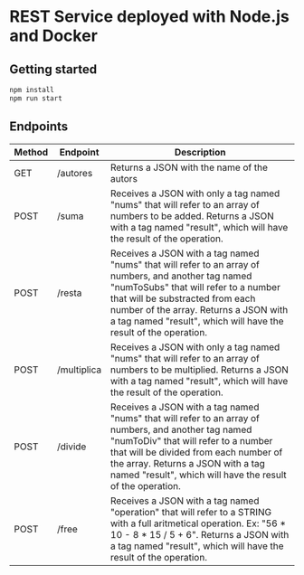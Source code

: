 # REST Service deployed with Node.js and Docker

## Getting started
```sh
npm install
npm run start
```

## Endpoints



| Method | Endpoint    | Description |
|--------|-------------|-------------|
| GET    | /autores    |   Returns a JSON with the name of the autors          |
| POST   | /suma       |   Receives a JSON with only a tag named "nums" that will refer to an array of numbers to be added. Returns a JSON with a tag named "result", which will have the result of the operation.          |
| POST   | /resta      |   Receives a JSON with a tag named "nums" that will refer to an array of numbers, and another tag named "numToSubs" that will refer to a number that will be substracted from each number of the array. Returns a JSON with a tag named "result", which will have the result of the operation.           |
| POST   | /multiplica |   Receives a JSON with only a tag named "nums" that will refer to an array of numbers to be multiplied. Returns a JSON with a tag named "result", which will have the result of the operation.          |
| POST   | /divide     |    Receives a JSON with a tag named "nums" that will refer to an array of numbers, and another tag named "numToDiv" that will refer to a number that will be divided from each number of the array. Returns a JSON with a tag named "result", which will have the result of the operation.          |
| POST   | /free       |  Receives a JSON with a tag named "operation" that will refer to a STRING with a full aritmetical operation. Ex: "56 * 10 - 8 * 15 / 5 + 6". Returns a JSON with a tag named "result", which will have the result of the operation.            |